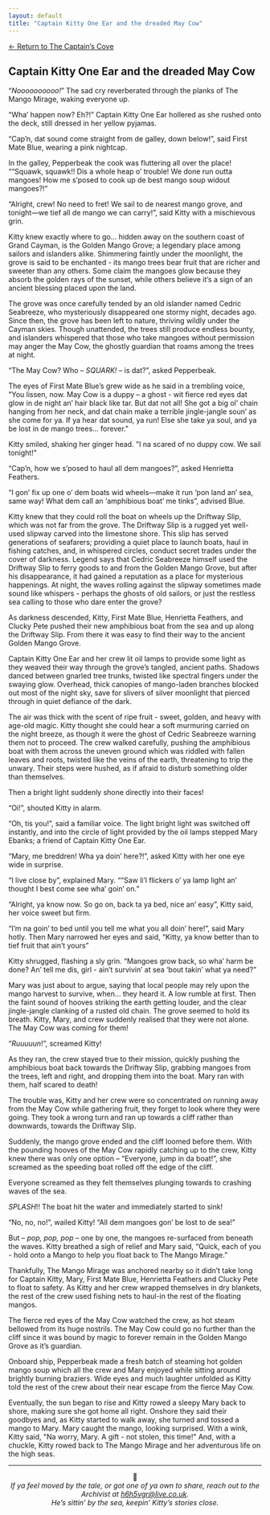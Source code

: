 ```yaml
---
layout: default
title: "Captain Kitty One Ear and the dreaded May Cow"
---
```

[← Return to The Captain’s Cove](index)

## Captain Kitty One Ear and the dreaded May Cow

“*Noooooooooo!*” The sad cry reverberated through the planks of The Mango Mirage, waking everyone up.

“Wha’ happen now? Eh?!” Captain Kitty One Ear hollered as she rushed onto the deck, still dressed in her yellow pyjamas.

“Cap’n, dat sound come straight from de galley, down below!”, said First Mate Blue, wearing a pink nightcap.

In the galley, Pepperbeak the cook was fluttering all over the place! ““Squawk, squawk!! Dis a whole heap o’ trouble! We done run outta mangoes! How me s’posed to cook up de best mango soup widout mangoes?!”

“Alright, crew! No need to fret! We sail to de nearest mango grove, and tonight—we tief all de mango we can carry!”, said Kitty with a mischievous grin.

Kitty knew exactly where to go… hidden away on the southern coast of Grand Cayman, is the Golden Mango Grove; a legendary place among sailors and islanders alike. Shimmering faintly under the moonlight, the grove is said to be enchanted - its mango trees bear fruit that are richer and sweeter than any others. Some claim the mangoes glow because they absorb the golden rays of the sunset, while others believe it’s a sign of an ancient blessing placed upon the land.

The grove was once carefully tended by an old islander named Cedric Seabreeze, who mysteriously disappeared one stormy night, decades ago. Since then, the grove has been left to nature, thriving wildly under the Cayman skies. Though unattended, the trees still produce endless bounty, and islanders whispered that those who take mangoes without permission may anger the May Cow, the ghostly guardian that roams among the trees at night.

“The May Cow? Who – *SQUARK!* – is dat?”, asked Pepperbeak.

The eyes of First Mate Blue’s grew wide as he said in a trembling voice, "You lissen, now. May Cow is a duppy – a ghost - wit fierce red eyes dat glow in de night an’ hair black like tar. But dat not all! She got a big ol’ chain hanging from her neck, and dat chain make a terrible jingle-jangle soun’ as she come for ya. If ya hear dat sound, ya run! Else she take ya soul, and ya be lost in de mango trees… forever."

Kitty smiled, shaking her ginger head. "I na scared of no duppy cow. We sail tonight!"

“Cap’n, how we s’posed to haul all dem mangoes?”, asked Henrietta Feathers.

“I gon’ fix up one o’ dem boats wid wheels—make it run ‘pon land an’ sea, same way! What dem call an ‘amphibious boat’ me tinks”, advised Blue.

Kitty knew that they could roll the boat on wheels up the Driftway Slip, which was not far from the grove. The Driftway Slip is a rugged yet well-used slipway carved into the limestone shore. This slip has served generations of seafarers; providing a quiet place to launch boats, haul in fishing catches, and, in whispered circles, conduct secret trades under the cover of darkness. Legend says that Cedric Seabreeze himself used the Driftway Slip to ferry goods to and from the Golden Mango Grove, but after his disappearance, it had gained a reputation as a place for mysterious happenings. At night, the waves rolling against the slipway sometimes made sound like whispers - perhaps the ghosts of old sailors, or just the restless sea calling to those who dare enter the grove?

As darkness descended, Kitty, First Mate Blue, Henrietta Feathers, and Clucky Pete pushed their new amphibious boat from the sea and up along the Driftway Slip. From there it was easy to find their way to the ancient Golden Mango Grove.

Captain Kitty One Ear and her crew lit oil lamps to provide some light as they weaved their way through the grove’s tangled, ancient paths. Shadows danced between gnarled tree trunks, twisted like spectral fingers under the swaying glow. Overhead, thick canopies of mango-laden branches blocked out most of the night sky, save for slivers of silver moonlight that pierced through in quiet defiance of the dark.
 
The air was thick with the scent of ripe fruit - sweet, golden, and heavy with age-old magic. Kitty thought she could hear a soft murmuring carried on the night breeze, as though it were the ghost of Cedric Seabreeze warning them not to proceed. The crew walked carefully, pushing the amphibious boat with them across the uneven ground which was riddled with fallen leaves and roots, twisted like the veins of the earth, threatening to trip the unwary. Their steps were hushed, as if afraid to disturb something older than themselves.

Then a bright light suddenly shone directly into their faces!

“Oi!”, shouted Kitty in alarm.

“Oh, tis you!”, said a familiar voice. The light bright light was switched off instantly, and into the circle of light provided by the oil lamps stepped Mary Ebanks; a friend of Captain Kitty One Ear.

“Mary, me breddren! Wha ya doin’ here?!”, asked Kitty with her one eye wide in surprise.

“I live close by”, explained Mary. ““Saw li’l flickers o’ ya lamp light an’ thought I best come see wha’ goin’ on.”

“Alright, ya know now. So go on, back ta ya bed, nice an’ easy”, Kitty said, her voice sweet but firm.

“I’m na goin’ to bed until you tell me what you all doin’ here!”, said Mary hotly. Then Mary narrowed her eyes and said, “Kitty, ya know better than to tief fruit that ain’t yours”

Kitty shrugged, flashing a sly grin. “Mangoes grow back, so wha’ harm be done? An’ tell me dis, girl - ain’t survivin’ at sea ‘bout takin’ what ya need?”

Mary was just about to argue, saying that local people may rely upon the mango harvest to survive, when… they heard it. A low rumble at first. Then the faint sound of hooves striking the earth getting louder, and the clear jingle-jangle clanking of a rusted old chain. The grove seemed to hold its breath. Kitty, Mary, and crew suddenly realised that they were not alone. The May Cow was coming for them!

 “*Ruuuuun*!”, screamed Kitty!

As they ran, the crew stayed true to their mission, quickly pushing the amphibious boat back towards the Driftway Slip, grabbing mangoes from the trees, left and right, and dropping them into the boat. Mary ran with them, half scared to death!

The trouble was, Kitty and her crew were so concentrated on running away from the May Cow while gathering fruit, they forget to look where they were going. They took a wrong turn and ran up towards a cliff rather than downwards, towards the Driftway Slip.

Suddenly, the mango grove ended and the cliff loomed before them. With the pounding hooves of the May Cow rapidly catching up to the crew, Kitty knew there was only one option – “Everyone, jump in da boat!”, she screamed as the speeding boat rolled off the edge of the cliff.

Everyone screamed as they felt themselves plunging towards to crashing waves of the sea.

*SPLASH*!! The boat hit the water and immediately started to sink!

“No, no, no!”, wailed Kitty! “All dem mangoes gon’ be lost to de sea!”

But – *pop, pop, pop* – one by one, the mangoes re-surfaced from beneath the waves. Kitty breathed a sigh of relief and Mary said, “Quick, each of you - hold onto a Mango to help you float back to The Mango Mirage.”

Thankfully, The Mango Mirage was anchored nearby so it didn’t take long for Captain Kitty, Mary, First Mate Blue, Henrietta Feathers and Clucky Pete to float to safety. As Kitty and her crew wrapped themselves in dry blankets, the rest of the crew used fishing nets to haul-in the rest of the floating mangos.

The fierce red eyes of the May Cow watched the crew, as hot steam bellowed from its huge nostrils. The May Cow could go no further than the cliff since it was bound by magic to forever remain in the Golden Mango Grove as it’s guardian.

Onboard ship, Pepperbeak made a fresh batch of steaming hot golden mango soup which all the crew and Mary enjoyed while sitting around brightly burning braziers. Wide eyes and much laughter unfolded as Kitty told the rest of the crew about their near escape from the fierce May Cow.

Eventually, the sun began to rise and Kitty rowed a sleepy Mary back to shore, making sure she got home all right. Onshore they said their goodbyes and, as Kitty started to walk away, she turned and tossed a mango to Mary. Mary caught the mango, looking surprised. With a wink, Kitty said, "Na worry, Mary. A gift - not stolen, this time!" And, with a chuckle, Kitty rowed back to The Mango Mirage and her adventurous life on the high seas.


<hr>

<p align="center">🐾<br>
<em>If ya feel moved by the tale, or got one of ya own to share, reach out to the Archivist at <a href="mailto:h6h5vgr@live.co.uk">h6h5vgr@live.co.uk</a>.<br>
He’s sittin’ by the sea, keepin’ Kitty’s stories close.</em></p>
